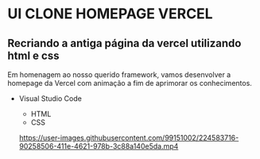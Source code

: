 # UI CLONE HOMEPAGE VERCEL
## Recriando a antiga página da vercel utilizando html e css
Em homenagem ao nosso querido framework, vamos desenvolver a homepage da Vercel com animação a fim de aprimorar os conhecimentos.
- Visual Studio Code
  - HTML
  - CSS
  
  
  https://user-images.githubusercontent.com/99151002/224583716-90258506-411e-4621-978b-3c88a140e5da.mp4

